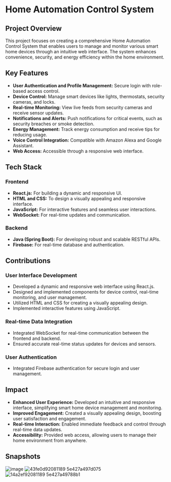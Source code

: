 # Home Automation Control System

## Project Overview
This project focuses on creating a comprehensive Home Automation Control System that enables users to manage and monitor various smart home devices through an intuitive web interface. The system enhances convenience, security, and energy efficiency within the home environment.

## Key Features
- **User Authentication and Profile Management:** Secure login with role-based access control.
- **Device Control:** Manage smart devices like lights, thermostats, security cameras, and locks.
- **Real-time Monitoring:** View live feeds from security cameras and receive sensor updates.
- **Notifications and Alerts:** Push notifications for critical events, such as security breaches or smoke detection.
- **Energy Management:** Track energy consumption and receive tips for reducing usage.
- **Voice Control Integration:** Compatible with Amazon Alexa and Google Assistant.
- **Web Access:** Accessible through a responsive web interface.

## Tech Stack
### Frontend
- **React.js:** For building a dynamic and responsive UI.
- **HTML and CSS:** To design a visually appealing and responsive interface.
- **JavaScript:** For interactive features and seamless user interactions.
- **WebSocket:** For real-time updates and communication.

### Backend
- **Java (Spring Boot):** For developing robust and scalable RESTful APIs.
- **Firebase:** For real-time database and authentication.

## Contributions
### User Interface Development
- Developed a dynamic and responsive web interface using React.js.
- Designed and implemented components for device control, real-time monitoring, and user management.
- Utilized HTML and CSS for creating a visually appealing design.
- Implemented interactive features using JavaScript.

### Real-time Data Integration
- Integrated WebSocket for real-time communication between the frontend and backend.
- Ensured accurate real-time status updates for devices and sensors.

### User Authentication
- Integrated Firebase authentication for secure login and user management.

## Impact
- **Enhanced User Experience:** Developed an intuitive and responsive interface, simplifying smart home device management and monitoring.
- **Improved Engagement:** Created a visually appealing design, boosting user satisfaction and engagement.
- **Real-time Interaction:** Enabled immediate feedback and control through real-time data updates.
- **Accessibility:** Provided web access, allowing users to manage their home environment from anywhere.

## Snapshots

![image](https://github.com/user-attachments/assets/920702cd-3064-4e24-874a-d88d237b61ff)
![43fe0d92081189 5e427a497d075](https://github.com/user-attachments/assets/8c9241a0-b315-4dbf-908b-b02a3c60600d)
![14a2ef92081189 5e427a49788b1](https://github.com/user-attachments/assets/de1b042b-dcde-48d2-8666-d09937820773)

